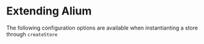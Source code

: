 # Extending Alium

The following configuration options are available when instantianting a store through `createStore`
